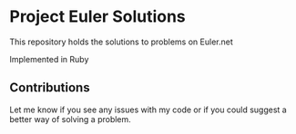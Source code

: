 Project Euler Solutions
=======================
This repository holds the solutions to problems on Euler.net

Implemented in Ruby

Contributions
--------------------
Let me know if you see any issues with my code or if you could suggest a better way of solving a problem.
